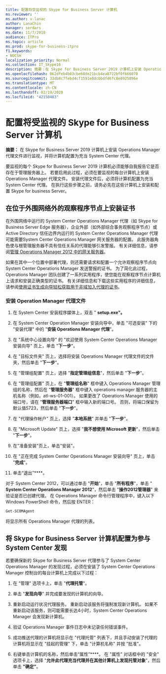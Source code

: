 ```yaml
---
title: 配置将受监视的 Skype for Business Server 计算机
ms.reviewer: ''
ms.author: v-lanac
author: LanaChin
manager: serdars
ms.date: 11/7/2018
audience: ITPro
ms.topic: article
ms.prod: skype-for-business-itpro
f1.keywords:
- NOCSH
localization_priority: Normal
ms.collection: IT_Skype16
description: 摘要：在 Skype for Business Server 2019 计算机上安装 Operations Manager 代理文件以进行监视，并将计算机配置为充当 System Center 代理。
ms.openlocfilehash: 062dfeb4b03cbe68de21bcb4ea8722bf0f666070
ms.sourcegitcommit: 33db8c7febd4cf1591e8dcbbdfd6fc8e8925896e
ms.translationtype: MT
ms.contentlocale: zh-CN
ms.lasthandoff: 02/19/2020
ms.locfileid: "42150483"
---
```

# <a name="configure-the-skype-for-business-server-computers-that-will-be-monitored"></a>配置将受监视的 Skype for Business Server 计算机

**摘要：** 在 Skype for Business Server 2019 计算机上安装 Operations Manager 代理文件进行监视，并将计算机配置为充当 System Center 代理。

要监视的每个 Skype for Business Server 2019 计算机必须能够自我报告它是否存在于管理服务器上。 若要启用此过程，必须在要监视的每台计算机上安装 Operations Manager 代理文件。 安装代理文件后，必须将计算机配置为充当 System Center 代理。 在执行这些步骤之前，请务必先在这些计算机上安装和配置 Skype for business Server。

## <a name="installing-a-certificate-on-a-watcher-node-located-outside-the-perimeter-network"></a>在位于外围网络外的观察程序节点上安装证书
<a name="watcher_node_outside"> </a>

在外围网络中运行的 System Center Operations Manager 代理（如 Skype for Business Server Edge 服务器），企业外部（如外部综合事务观察程序节点）或 Active Directory 信任边界内运行的 System Center Operations Manager 代理可能需要System Center Operations Manager 网关服务器的配置。 此服务器角色使与根管理服务器不具有信任关系的代理能够引发警报。 有关详细信息，请参阅[管理 Operations Manager 2012 中的网关服务器](https://technet.microsoft.com/library/hh212823.aspx)。

如果在其中一个位置中部署代理，则还需要请求和配置一个允许观察程序节点向 System Center Operations Manager 发送警报的证书。 为了简化此过程，Operations Manager 团队创建了一系列实用程序，使您能在观察程序节点计算机上请求和安装正确类型的证书。 有关详细信息和下载这些实用程序的详细信息，请参阅[使用证书生成向导轻松获取用于非域加入代理的证书](https://go.microsoft.com/fwlink/p/?LinkID=267421&amp;amp;clcid=0x409)。

### <a name="installing-the-operation-manager-agent-files"></a>安装 Operation Manager 代理文件

1. 在 System Center 安装程序媒体上，双击 " **setup.exe"。**

2. 在 System Center Operation Manager 安装向导中，单击 "可选安装" 下的 "安装代理" 中的 "**安装 Operations Manager 代理**"。

3. 在 "系统中心设置向导" 的 "欢迎使用 System Center Operations Manager 安装向导" 页上，单击 "**下一步**"。

4. 在 "目标文件夹" 页上，选择将安装 Operations Manager 代理文件的文件夹，然后单击 "**下一步**"。

5. 在 "管理组配置" 页上，选择 "**指定管理组信息**"，然后单击 "**下一步**"。

6. 在 "管理组配置" 页上，在 "**管理组名称**" 框中键入 Operations Manager 管理组的名称，然后在 "**管理服务器**" 框中键入 operations manager 服务器的主机名称（例如，atl-ws-01-001）。 如果更改了 Operations Manager 使用的端口号，请在 "**管理服务器端口**" 框中输入新的端口号。 否则，将端口保留为默认值5723，然后单击 "**下一步**"。

7. 在 "代理操作帐户" 页上，选择 "**本地系统**" 并单击 "**下一步**"。

8. 在 "Microsoft Update" 页上，选择 "**我不想使用 Microsoft 更新**"，然后单击 "**下一步**"。

9. 在"准备安装"页上，单击"安装"。

10. 在 "正在完成 System Center Operations Manager 安装向导" 页上，单击 "**完成**"。

11. 单击“退出”****。

对于 System Center 2012，可以通过单击 "**开始**"，单击 "**所有程序**"，单击 " **System Center Operations Manager 2012**"，然后单击 "**操作2012管理器**" 来验证是否已创建代理。 在 Operations Manager 命令行管理程序中，键入以下 Windows PowerShell 命令，然后按 ENTER：
```PowerShell
Get-SCOMAgent
```

将显示所有 Operations Manager 代理的列表。
## <a name="configuring-the-skype-for-business-server-computer-to-participate-in-system-center-discovery"></a>将 Skype for Business Server 计算机配置为参与 System Center 发现
<a name="watcher_node_outside"> </a>

若要确保新的 Skype for Business Server 代理参与了 System Center Operations Manager 的发现过程，必须在安装了 System Center Operations Manager 控制台的每台计算机上完成以下过程：

1. 在 "管理" 选项卡上，单击 "**代理托管**"。

2. 单击 "**发现向导**" 并完成要发现的计算机的向导。

3. 重新启动运行状况代理服务。 重新启动该服务将强制发现新计算机。 如果不重新启动该服务，则可能需要长达4小时，System Center Operations Manager 会发现新计算机。

4. 验证 Operations Manager 事件日志中未记录任何错误事件。

5. 成功推送代理的计算机将显示在 "代理托管" 列表下，并且手动安装了代理的计算机将显示在 "挂起的管理" 下，单击 "计算机名称" 并按 "批准"。

6. 右键单击计算机的名称，然后单击“属性”****。 在 "属性" 对话框中的 "安全" 选项卡上，选择 "**允许此代理充当代理并在其他计算机上发现托管对象**"，然后单击 **"确定"**。


